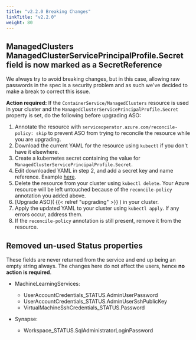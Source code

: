 ```yaml
---
title: "v2.2.0 Breaking Changes"
linkTitle: "v2.2.0"
weight: 80
---
```


## ManagedClusters ManagedClusterServicePrincipalProfile.Secret field is now marked as a SecretReference
  We always try to avoid breaking changes, but in this case, allowing raw passwords in the spec is a security problem and as such we've
  decided to make a break to correct this issue.

**Action required:** If the `ContainerService/ManagedClusters` resource is used in your cluster and the `ManagedClusterServicePrincipalProfile.Secret` property is set, do the following before upgrading ASO:

1. Annotate the resource with `serviceoperator.azure.com/reconcile-policy: skip` to prevent ASO from trying to reconcile the resource while you are upgrading.
2. Download the current YAML for the resource using `kubectl` if you don't have it elsewhere.
3. Create a kubernetes secret containing the value for `ManagedClusterServicePrincipalProfile.Secret`.
4. Edit downloaded YAML in step 2, and add a secret key and name reference. Example [here](https://github.com/Azure/azure-service-operator/blob/main/v2/samples/compute/v1api/v1api20201201_virtualmachine.yaml#L18).
5. Delete the resource from your cluster using `kubectl delete`. Your Azure resource will be left untouched because of the `reconcile-policy` annotation you added above.
6. [Upgrade ASO]( {{< relref "upgrading" >}} ) in your cluster.
7. Apply the updated YAML to your cluster using `kubectl apply`. If any errors occur, address them.
8. If the `reconcile-policy` annotation is still present, remove it from the resource.

## Removed un-used Status properties

These fields are never returned from the service and end up being an empty string always. The changes here do not affect the users, hence **no action is required**. 
* MachineLearningServices:
  * UserAccountCredentials_STATUS.AdminUserPassword
  * UserAccountCredentials_STATUS.AdminUserSshPublicKey
  * VirtualMachineSshCredentials_STATUS.Password

* Synapse:
    * Workspace_STATUS.SqlAdministratorLoginPassword
